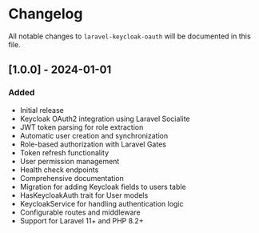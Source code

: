 # Changelog

All notable changes to `laravel-keycloak-oauth` will be documented in this file.

## [1.0.0] - 2024-01-01

### Added
- Initial release
- Keycloak OAuth2 integration using Laravel Socialite
- JWT token parsing for role extraction
- Automatic user creation and synchronization
- Role-based authorization with Laravel Gates
- Token refresh functionality
- User permission management
- Health check endpoints
- Comprehensive documentation
- Migration for adding Keycloak fields to users table
- HasKeycloakAuth trait for User models
- KeycloakService for handling authentication logic
- Configurable routes and middleware
- Support for Laravel 11+ and PHP 8.2+
